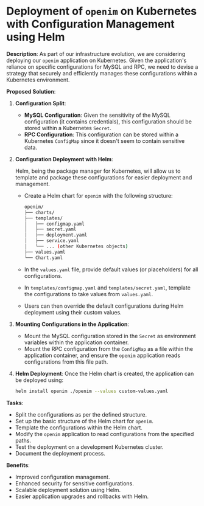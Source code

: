# Deployment of `openim` on Kubernetes with Configuration Management using Helm

**Description**: As part of our infrastructure evolution, we are considering deploying our `openim` application on Kubernetes. Given the application's reliance on specific configurations for MySQL and RPC, we need to devise a strategy that securely and efficiently manages these configurations within a Kubernetes environment.

**Proposed Solution**:

1. **Configuration Split**:

   + **MySQL Configuration**: Given the sensitivity of the MySQL configuration (it contains credentials), this configuration should be stored within a Kubernetes `Secret`.
   + **RPC Configuration**: This configuration can be stored within a Kubernetes `ConfigMap` since it doesn't seem to contain sensitive data.

2. **Configuration Deployment with Helm**:

   Helm, being the package manager for Kubernetes, will allow us to template and package these configurations for easier deployment and management.

   + Create a Helm chart for `openim` with the following structure:

     ```bash
     openim/
     ├── charts/
     ├── templates/
     │   ├── configmap.yaml
     │   ├── secret.yaml
     │   ├── deployment.yaml
     │   ├── service.yaml
     │   └── ... (other Kubernetes objects)
     ├── values.yaml
     └── Chart.yaml
     ```

   + In the `values.yaml` file, provide default values (or placeholders) for all configurations.

   + In `templates/configmap.yaml` and `templates/secret.yaml`, template the configurations to take values from `values.yaml`.

   + Users can then override the default configurations during Helm deployment using their custom values.

3. **Mounting Configurations in the Application**:

   + Mount the MySQL configuration stored in the `Secret` as environment variables within the application container.
   + Mount the RPC configuration from the `ConfigMap` as a file within the application container, and ensure the `openim` application reads configurations from this file path.

4. **Helm Deployment**: Once the Helm chart is created, the application can be deployed using:

   ```bash
   helm install openim ./openim --values custom-values.yaml
   ```

**Tasks**:

+  Split the configurations as per the defined structure.
+  Set up the basic structure of the Helm chart for `openim`.
+  Template the configurations within the Helm chart.
+  Modify the `openim` application to read configurations from the specified paths.
+  Test the deployment on a development Kubernetes cluster.
+  Document the deployment process.

**Benefits**:

+ Improved configuration management.
+ Enhanced security for sensitive configurations.
+ Scalable deployment solution using Helm.
+ Easier application upgrades and rollbacks with Helm.